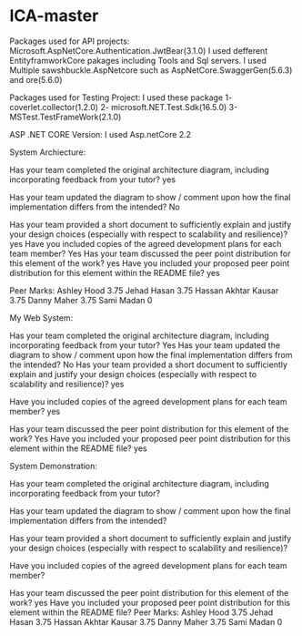 # ICA-master 

Packages used for API projects:
Microsoft.AspNetCore.Authentication.JwtBear(3.1.0)
I used defferent EntityframworkCore pakages including Tools and Sql servers.
I used Multiple sawshbuckle.AspNetcore such as AspNetCore.SwaggerGen(5.6.3) and ore(5.6.0)

Packages used for Testing Project:
I used these package
1- coverlet.collector(1.2.0)
2- microsoft.NET.Test.Sdk(16.5.0)
3- MSTest.TestFrameWork(2.1.0)


ASP .NET CORE Version:
I used Asp.netCore 2.2



System Archiecture: 

Has your team completed the original architecture diagram, including incorporating feedback from your tutor?
yes

Has your team updated the diagram to show / comment upon how the final implementation differs from the intended?
No

Has your team provided a short document to sufficiently explain and justify your design choices (especially with respect to scalability and resilience)?
yes
Have you included copies of the agreed development plans for each team member?
Yes
Has your team discussed the peer point distribution for this element of the work?
yes
Have you included your proposed peer point distribution for this element within the README file?
yes

Peer Marks:
Ashley Hood 3.75
Jehad Hasan 3.75
Hassan Akhtar Kausar 3.75
Danny Maher 3.75
Sami Madan 0


My Web System:

Has your team completed the original architecture diagram, including incorporating feedback from your tutor?
Yes
Has your team updated the diagram to show / comment upon how the final implementation differs from the intended?
No
Has your team provided a short document to sufficiently explain and justify your design choices (especially with respect to scalability and resilience)?
yes

Have you included copies of the agreed development plans for each team member?
yes

Has your team discussed the peer point distribution for this element of the work?
Yes
Have you included your proposed peer point distribution for this element within the README file?
yes




System Demonstration:

Has your team completed the original architecture diagram, including incorporating feedback from your tutor?

Has your team updated the diagram to show / comment upon how the final implementation differs from the intended?

Has your team provided a short document to sufficiently explain and justify your design choices (especially with respect to scalability and resilience)?

Have you included copies of the agreed development plans for each team member?

Has your team discussed the peer point distribution for this element of the work?
yes
Have you included your proposed peer point distribution for this element within the README file?
Peer Marks:
Ashley Hood 3.75
Jehad Hasan 3.75
Hassan Akhtar Kausar 3.75
Danny Maher 3.75
Sami Madan 0

